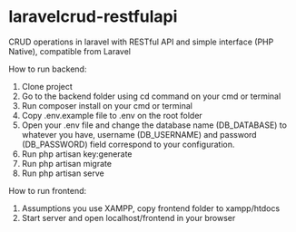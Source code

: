 # laravelcrud-restfulapi
CRUD operations in laravel with RESTful API and simple interface (PHP Native), compatible from Laravel

How to run backend:
1. Clone project
2. Go to the backend folder using cd command on your cmd or terminal
3. Run composer install on your cmd or terminal
4. Copy .env.example file to .env on the root folder
5. Open your .env file and change the database name (DB_DATABASE) to whatever you have, username (DB_USERNAME) and password (DB_PASSWORD) field correspond to your configuration. 
6. Run php artisan key:generate
7. Run php artisan migrate
8. Run php artisan serve

How to run frontend:
1. Assumptions you use XAMPP, copy frontend folder to xampp/htdocs
2. Start server and open localhost/frontend in your browser
